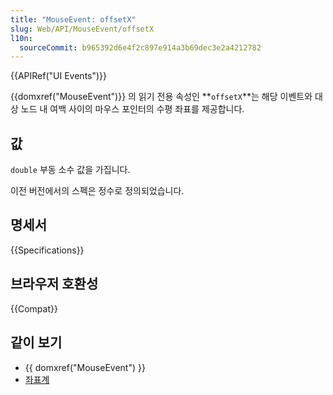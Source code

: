 ```yaml
---
title: "MouseEvent: offsetX"
slug: Web/API/MouseEvent/offsetX
l10n:
  sourceCommit: b965392d6e4f2c897e914a3b69dec3e2a4212782
---
```


{{APIRef("UI Events")}}

{{domxref("MouseEvent")}} 의 읽기 전용 속성인 **`offsetX`**는 해당 이벤트와 대상 노드 내 여백 사이의 마우스 포인터의 수평 좌표를 제공합니다.

## 값

`double` 부동 소수 값을 가집니다.

이전 버전에서의 스펙은 정수로 정의되었습니다.

## 명세서

{{Specifications}}

## 브라우저 호환성

{{Compat}}

## 같이 보기

- {{ domxref("MouseEvent") }}
- [좌표계](/ko/docs/Web/CSS/CSSOM_view/Coordinate_systems)
